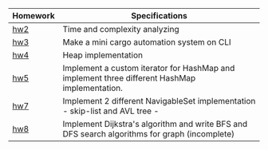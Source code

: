 Homework      | Specifications
------------- | ------------- 
[hw2](https://github.com/ghorse0/GTU/tree/main/CSE222/HW2)  | Time and complexity analyzing
[hw3](https://github.com/ghorse0/GTU/tree/main/CSE222/HW3)  | Make a mini cargo automation system on CLI
[hw4](https://github.com/ghorse0/GTU/tree/main/CSE222/HW4)  | Heap implementation
[hw5](https://github.com/ghorse0/GTU/tree/main/CSE222/HW5)  | Implement a custom iterator for HashMap and implement three different HashMap implementation.
[hw7](https://github.com/ghorse0/GTU/tree/main/CSE222/HW8)  | Implement 2 different NavigableSet implementation - skip-list and AVL tree -
[hw8](https://github.com/ghorse0/GTU/tree/main/CSE222/HW8)  | Implement Dijkstra's algorithm and write BFS and DFS search algorithms for graph (incomplete)



